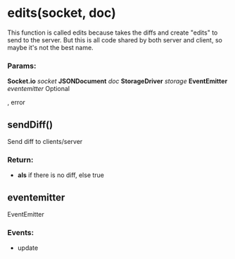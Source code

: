 

<!-- Start src/edits.js -->

# edits(socket, doc)

This function is called edits because takes the diffs and create
"edits" to send to the server. But this is all code shared by both server
and client, so maybe it's not the best name.

### Params:

**Socket.io** *socket* 
**JSONDocument** *doc* 
**StorageDriver** *storage* 
**EventEmitter** *eventemitter* Optional

, error

## sendDiff()

Send diff to clients/server

### Return:

* **als** if there is no diff, else true

## eventemitter

EventEmitter

### Events:

* update

<!-- End src/edits.js -->


